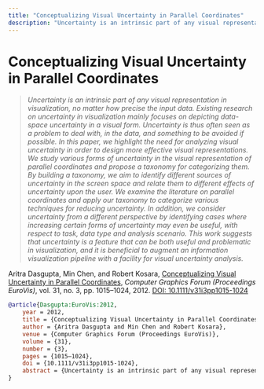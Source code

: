 ```yaml
---
title: "Conceptualizing Visual Uncertainty in Parallel Coordinates"
description: "Uncertainty is an intrinsic part of any visual representation in visualization, no matter how precise the input data. Existing research on uncertainty in visualization mainly focuses on depicting data-space uncertainty in a visual form. Uncertainty is thus often seen as a problem to deal with, in the data, and something to be avoided if possible. In this paper, we highlight the need for analyzing visual uncertainty in order to design more effective visual representations. We study various forms of uncertainty in the visual representation of parallel coordinates and propose a taxonomy for categorizing them. By building a taxonomy, we aim to identify different sources of uncertainty in the screen space and relate them to different effects of uncertainty upon the user. We examine the literature on parallel coordinates and apply our taxonomy to categorize various techniques for reducing uncertainty. In addition, we consider uncertainty from a different perspective by identifying cases where increasing certain forms of uncertainty may even be useful, with respect to task, data type and analysis scenario. This work suggests that uncertainty is a feature that can be both useful and problematic in visualization, and it is beneficial to augment an information visualization pipeline with a facility for visual uncertainty analysis."
---
```


# Conceptualizing Visual Uncertainty in Parallel Coordinates

> _Uncertainty is an intrinsic part of any visual representation in visualization, no matter how precise the input data. Existing research on uncertainty in visualization mainly focuses on depicting data-space uncertainty in a visual form. Uncertainty is thus often seen as a problem to deal with, in the data, and something to be avoided if possible. In this paper, we highlight the need for analyzing visual uncertainty in order to design more effective visual representations. We study various forms of uncertainty in the visual representation of parallel coordinates and propose a taxonomy for categorizing them. By building a taxonomy, we aim to identify different sources of uncertainty in the screen space and relate them to different effects of uncertainty upon the user. We examine the literature on parallel coordinates and apply our taxonomy to categorize various techniques for reducing uncertainty. In addition, we consider uncertainty from a different perspective by identifying cases where increasing certain forms of uncertainty may even be useful, with respect to task, data type and analysis scenario. This work suggests that uncertainty is a feature that can be both useful and problematic in visualization, and it is beneficial to augment an information visualization pipeline with a facility for visual uncertainty analysis._

Aritra Dasgupta, Min Chen, and Robert Kosara, <a href="https://media.eagereyes.org/papers/2012/Dasgupta-EuroVis-2012.pdf" target="_blank">Conceptualizing Visual Uncertainty in Parallel Coordinates</a>, _Computer Graphics Forum (Proceedings EuroVis)_, vol. 31, no. 3, pp. 1015–1024, 2012. <a href="https://dx.doi.org/10.1111/v31i3pp1015-1024" target="_new">DOI: 10.1111/v31i3pp1015-1024</a>


```bibtex
@article{Dasgupta:EuroVis:2012,
	year = 2012,
	title = {Conceptualizing Visual Uncertainty in Parallel Coordinates},
	author = {Aritra Dasgupta and Min Chen and Robert Kosara},
	venue = {Computer Graphics Forum (Proceedings EuroVis)},
	volume = {31},
	number = {3},
	pages = {1015–1024},
	doi = {10.1111/v31i3pp1015-1024},
	abstract = {Uncertainty is an intrinsic part of any visual representation in visualization, no matter how precise the input data. Existing research on uncertainty in visualization mainly focuses on depicting data-space uncertainty in a visual form. Uncertainty is thus often seen as a problem to deal with, in the data, and something to be avoided if possible. In this paper, we highlight the need for analyzing visual uncertainty in order to design more effective visual representations. We study various forms of uncertainty in the visual representation of parallel coordinates and propose a taxonomy for categorizing them. By building a taxonomy, we aim to identify different sources of uncertainty in the screen space and relate them to different effects of uncertainty upon the user. We examine the literature on parallel coordinates and apply our taxonomy to categorize various techniques for reducing uncertainty. In addition, we consider uncertainty from a different perspective by identifying cases where increasing certain forms of uncertainty may even be useful, with respect to task, data type and analysis scenario. This work suggests that uncertainty is a feature that can be both useful and problematic in visualization, and it is beneficial to augment an information visualization pipeline with a facility for visual uncertainty analysis.},
}
```

